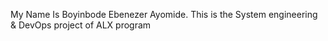 My Name Is Boyinbode Ebenezer Ayomide. This is the System engineering & DevOps project of ALX program 